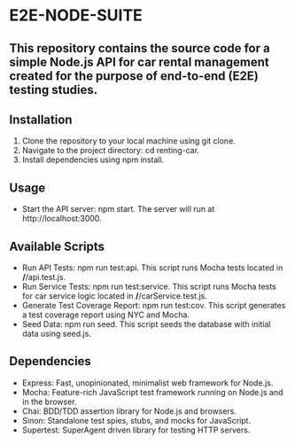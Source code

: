 # E2E-NODE-SUITE

## This repository contains the source code for a simple Node.js API for car rental management created for the purpose of end-to-end (E2E) testing studies.


## Installation
1. Clone the repository to your local machine using git clone.
2. Navigate to the project directory: cd renting-car.
3. Install dependencies using npm install.

## Usage
- Start the API server: npm start. The server will run at http://localhost:3000.
  
## Available Scripts
- Run API Tests: npm run test:api. This script runs Mocha tests located in **/**/api.test.js.
- Run Service Tests: npm run test:service. This script runs Mocha tests for car service logic located in **/**/carService.test.js.
- Generate Test Coverage Report: npm run test:cov. This script generates a test coverage report using NYC and Mocha.
- Seed Data: npm run seed. This script seeds the database with initial data using seed.js.

## Dependencies
- Express: Fast, unopinionated, minimalist web framework for Node.js.
- Mocha: Feature-rich JavaScript test framework running on Node.js and in the browser.
- Chai: BDD/TDD assertion library for Node.js and browsers.
- Sinon: Standalone test spies, stubs, and mocks for JavaScript.
- Supertest: SuperAgent driven library for testing HTTP servers.
